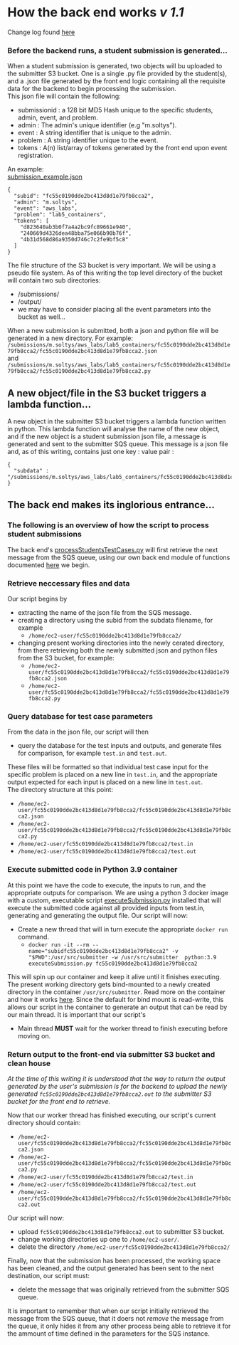 # How the back end works _v 1.1_
Change log found [here](.backendchangelog.md)
### Before the backend runs, a student submission is generated...  
When a student submission is generated, two objects will bu uploaded to the
submitter S3 bucket. One is a single .py file provided by the student(s),
and a .json file generated by the front end logic containing all the requisite data for the backend to begin processing 
the submission.  
This json file will contain the following:
* submissionid  : a 128 bit MD5 Hash unique to the specific students, admin, event,  and problem.
* admin         : The admin's unique identifier (e.g "m.soltys").  
* event         : A string identifier that is unique to the admin.
* problem       : A string identifier unique to the event.
* tokens        : A(n) list/array of tokens generated by the front end upon event registration.  

An example:  
[submission_example.json](../json/submission_example.json)
```
{
  "subid": "fc55c0190dde2bc413d8d1e79fb8cca2",
  "admin": "m.soltys",
  "event": "aws_labs",
  "problem": "lab5_containers",
  "tokens": [
    "d823640ab3b0f7a4a2bc9fc89661e940",
    "240669d4326dea48bba75e066b90b76f",
    "4b31d568d86a9350d746c7c2fe9bf5c8"
  ]
}        
```  
The file structure of the S3 bucket is very important. We will be using a pseudo file system. As of this writing the top
level directory of the bucket will contain two sub directories:  
* /submissions/ 
* /output/  
* we may have to consider placing all the event parameters into the bucket as well...  

When a new submission is submitted, both a json and python file will be generated in a new directory. For example:  
`/submissions/m.soltys/aws_labs/lab5_containers/fc55c0190dde2bc413d8d1e79fb8cca2/fc55c0190dde2bc413d8d1e79fb8cca2.json`   
and  
`/submissions/m.soltys/aws_labs/lab5_containers/fc55c0190dde2bc413d8d1e79fb8cca2/fc55c0190dde2bc413d8d1e79fb8cca2.py`  

## A new object/file in the S3 bucket triggers a lambda function...
  
A new object in the submitter S3 bucket triggers a lambda function written in python. This lambda function will analyse 
the name of the new object, and if the new object is a student submission json file, a message is generated and sent 
to the submitter SQS queue. This message is a json file and, as of this writing, contains just one key : value pair :
```
{
  "subdata" : "/submissions/m.soltys/aws_labs/lab5_containers/fc55c0190dde2bc413d8d1e79fb8cca2/fc55c0190dde2bc413d8d1e79fb8cca2.json"
}        
``` 
## The back end makes its inglorious entrance...  
### The following is an overview of how the script to process student submissions
The back end's [processStudentsTestCases.py](../executables/processStudentTestCases.py) will first retrieve the next message from the SQS queue, using our own 
back end module of functions documented [here](./.backendmethods.md) we begin.  
### Retrieve neccessary files and data  
Our script begins by  
* extracting the name of the json file from the SQS message.  
* creating a directory using the subid from the subdata filename, for example  
  * `/home/ec2-user/fc55c0190dde2bc413d8d1e79fb8cca2/`   
* changing present working directories into the newly cerated directory, from there retrieving both the newly submitted 
  json and python files from the S3 bucket, for example:  
  * `/home/ec2-user/fc55c0190dde2bc413d8d1e79fb8cca2/fc55c0190dde2bc413d8d1e79fb8cca2.json`  
  * `/home/ec2-user/fc55c0190dde2bc413d8d1e79fb8cca2/fc55c0190dde2bc413d8d1e79fb8cca2.py`
    
### Query database for test case parameters
From the data in the json file, our script will then   
* query the database for the test inputs and outputs, and generate files for comparison, for example `test.in` and `test.out`.   

These files will be formatted so that individual test case input for the specific problem is placed on a new line in `test.in`, 
and the appropriate output expected for each input is placed on a new line in `test.out`.   
The directory structure at this point:  
* `/home/ec2-user/fc55c0190dde2bc413d8d1e79fb8cca2/fc55c0190dde2bc413d8d1e79fb8cca2.json`  
* `/home/ec2-user/fc55c0190dde2bc413d8d1e79fb8cca2/fc55c0190dde2bc413d8d1e79fb8cca2.py`  
* `/home/ec2-user/fc55c0190dde2bc413d8d1e79fb8cca2/test.in`  
* `/home/ec2-user/fc55c0190dde2bc413d8d1e79fb8cca2/test.out`  

### Execute submitted code in Python 3.9 container  
At this point we have the code to execute, the inputs to run, and the appropriate outputs for comparison. We are using a
python 3 docker image with a custom, executable script [executeSubmission.py](../executables/executeSubmission.py) installed that will execute the submitted 
code against all provided inputs from test.in, generating and generating the output file. Our script will now:
* Create a new thread that will in turn execute the appropriate `docker run` command.  
  * `docker run -it --rm --name="subidfc55c0190dde2bc413d8d1e79fb8cca2" -v "$PWD":/usr/src/submitter -w /usr/src/submitter 
    python:3.9 executeSubmission.py fc55c0190dde2bc413d8d1e79fb8cca2`  
    
This will spin up our container and keep it alive until it finishes executing. The present working directory gets bind-mounted
to a newly created directory in the container `/usr/src/submitter`. Read more on the container and how it works [here](Docker.md).
Since the default for bind mount is read-write, this allows our script in the container to generate an output that can be read 
by our main thread. It is important that our script's  
* Main thread __MUST__ wait for the worker thread to finish executing before moving on.  


### Return output to the front-end via submitter S3 bucket and clean house  

_At the time of this writing it is understood that the way to return the output generated by the user's submission is for the backend to
upload the newly generated `fc55c0190dde2bc413d8d1e79fb8cca2.out` to the submitter S3 bucket for the front end to retrieve._   
  
Now that our worker thread has finished executing, our script's current directory should contain:  
* `/home/ec2-user/fc55c0190dde2bc413d8d1e79fb8cca2/fc55c0190dde2bc413d8d1e79fb8cca2.json`
* `/home/ec2-user/fc55c0190dde2bc413d8d1e79fb8cca2/fc55c0190dde2bc413d8d1e79fb8cca2.py`
* `/home/ec2-user/fc55c0190dde2bc413d8d1e79fb8cca2/test.in`
* `/home/ec2-user/fc55c0190dde2bc413d8d1e79fb8cca2/test.out`
* `/home/ec2-user/fc55c0190dde2bc413d8d1e79fb8cca2/fc55c0190dde2bc413d8d1e79fb8cca2.out`

Our script will now:  
* upload `fc55c0190dde2bc413d8d1e79fb8cca2.out` to submitter S3 bucket.  
* change working directories up one to `/home/ec2-user/`.  
* delete the directory `/home/ec2-user/fc55c0190dde2bc413d8d1e79fb8cca2/`

Finally, now that the submission has been processed, the working space has been cleaned, and the output generated has been
sent to the next destination, our script must:
* delete the message that was originally retrieved from the submitter SQS queue.  

It is important to remember that when our script initially retrieved the message from the SQS queue, that it doers not _remove_ the 
message from the queue, it only hides it from any other process being able to retrieve it for the ammount of time defined in 
the parameters for the SQS instance.  
